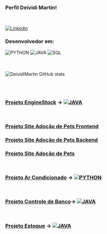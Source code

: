 
### Perfil Deividi Martin!
<br>

[![Linkedin](https://img.shields.io/badge/LinkedIn-0077B5?style=for-the-badge&logo=linkedin&logoColor=white)](https://www.linkedin.com/in/deividi-martin-4b02391a3/)

### Desenvolvedor em:


![PYTHON](https://img.shields.io/badge/Python-3776AB?style=for-the-badge&logo=python&logoColor=white)
![JAVA](https://img.shields.io/badge/Java-ED8B00?style=for-the-badge&logo=java&logoColor=white)
![SQL](https://img.shields.io/badge/MYSQL-00000F?style=for-the-badge&logo=mysql&logoColor=)
<br><br><br><br>
![DeividiMartin GitHub stats](https://github-readme-stats.vercel.app/api?username=DeividiMartin&theme=black-white)

<br><br>
### [Projeto EngineStock](https://github.com/DeividiMartin/StockEgine) -> [![JAVA](https://img.shields.io/badge/Java-ED8B00?style=for-the-badge&logo=java&logoColor=white)](https://github.com/DeividiMartin/StockEgine)

<br>

### [Projeto Site Adoção de Pets Frontend](https://github.com/DeividiMartin/FrontendAdorptionCats)

### [Projeto Site Adoção de Pets Backend](https://github.com/DeividiMartin/backend-adoptioncat)

### [Projeto Site Adoção de Pets](https://deividimartin.github.io)



<br>

### [Projeto Ar Condicionado](https://github.com/DeividiMartin/ar_condicionado/tree/master) -> [![PYTHON](https://img.shields.io/badge/Python-3776AB?style=for-the-badge&logo=python&logoColor=white)](https://github.com/DeividiMartin/ar_condicionado/tree/master)

<br>

### [Projeto Controle de Banco](https://github.com/DeividiMartin/Controle-de-Banco/tree/master/src)-> [![JAVA](https://img.shields.io/badge/Java-ED8B00?style=for-the-badge&logo=java&logoColor=white)](https://github.com/DeividiMartin/Controle-de-Banco/tree/master/src)

<br>

### [Projeto Estoque](https://github.com/DeividiMartin/Controle-de-estoque/tree/master) ->  [![JAVA](https://img.shields.io/badge/Java-ED8B00?style=for-the-badge&logo=java&logoColor=white)](https://github.com/DeividiMartin/Controle-de-estoque/tree/master)

